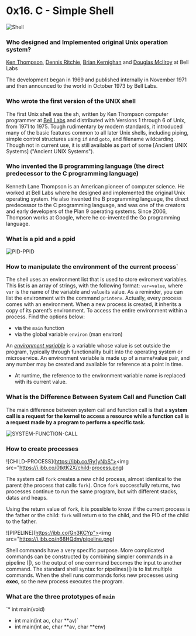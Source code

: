 
#  0x16. C - Simple Shell

![Shell](https://i.ibb.co/LN4TNFb/Shell.png)

###  Who designed and Implemented original Unix operation system?

[Ken Thompson](https://en.wikipedia.org/wiki/Ken_Thompson),  [Dennis Ritchie](https://en.wikipedia.org/wiki/Dennis_Ritchie), [Brian Kernighan](https://en.wikiquote.org/wiki/Brian_Kernighan) and [Douglas McIlroy](https://en.wikiquote.org/wiki/Doug_McIlroy) at Bell Labs

The development began in 1969 and published internally in November 1971 and then announced to the world in October 1973 by Bell Labs.

### Who wrote the first version of the UNIX shell
The first Unix shell was the sh, written by Ken Thompson computer programmer at [Bell Labs](https://en.wikipedia.org/wiki/Bell_Labs) and distributed with Versions 1 through 6 of Unix, from 1971 to 1975. Tough rudimentary by modern standards, it introduced many of the basic features common to all later Unix shells, including piping, simple control structures using `if` and `goto`, and filename wildcarding. Though not in current use, it is still available as part of some [Ancient UNIX Systems] ("Ancient UNIX Systems").

### Who invented the B programming language (the direct predecessor to the C programming language)

Kenneth Lane Thompson is an American pioneer of computer science. He worked at Bell Labs where he designed and implemented the original Unix operating system. He also invented the B programming language, the direct predecessor to the C programming language, and was one of the creators and early developers of the Plan 9 operating systems. Since 2006, Thompson works at Google, where he co-invented the Go programming language.

### What is a pid and a ppid

![PID-PPID](https://delightlylinux.files.wordpress.com/2012/06/pid.png)

### How to manipulate the environment of the current process`

The shell uses an environment list that is used to store eviroment variables. This list is an array of strings, with the following format: `var=value`, where `var` is the name of the variable and `value`its value. As a reminder, you can list the environment with the command `printenv`.
Actually, every process comes with an environment. When a new process is created, it inherits a copy of its parent’s environment. To access the entire environment within a process. Find the options below:

*   via the  `main`  function
*  via the global variable  `environ`  (man environ)

 An [_environment variable_](https://en.wikipedia.org/wiki/Environment_variable) is a variable whose value is set outside the program, typically through functionality built into the operating system or microservice. An environment variable is made up of a name/value pair, and any number may be created and available for reference at a point in time.
- At runtime, the reference to the environment variable name is replaced with its current value.

### What is the Difference Between System Call and Function Call

The main difference  between system call and function call is that a  **system call is a request for the kernel to access a resource while a function call is a request made by a program to perform a specific task.**

![SYSTEM-FUNCTION-CALL](https://pediaa.com/wp-content/uploads/2019/05/Difference-Between-System-Call-and-Function-Call-Comparison-Summary_1.jpg)

###   How to create processes

![CHILD-PROCESS](https://ibb.co/Ry1yNbS"><img src="https://i.ibb.co/0tktK2X/child-process.png)
 
The system call `fork` creates a new child process, almost identical to the parent (the process that calls `fork`). Once `fork` successfully returns, two processes continue to run the same program, but with different stacks, datas and heaps.

Using the return value of `fork`, it is possible to know if the current process is the father or the child: `fork` will return `0` to the child, and the PID of the child to the father.



![PIPELINE](https://ibb.co/Gn3KCYp"><img src="https://i.ibb.co/n68HQdm/pipeline.png)


Shell commands have a very specific purpose. More complicated commands can be constructed by combining simpler commands in a  pipeline (|),  so the output of one command becomes the input to another command. The standard shell syntax for pipelines(|) is to list multiple commands. 
When the shell runs commands forks  new processes using **exec**,  so  the new process executes the program.

###  What are the three prototypes of  `main`

`* int main(void)
*  int main(int ac, char **av)`
*  int main(int ac, char **av, char **env)
